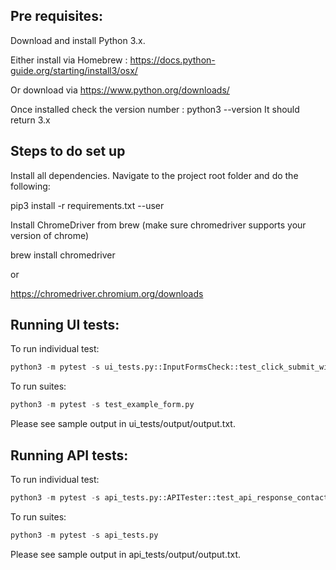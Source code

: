 
## Pre requisites: ##

Download and install Python 3.x.

Either install via Homebrew : https://docs.python-guide.org/starting/install3/osx/

Or download via https://www.python.org/downloads/

Once installed check the version number : python3 --version It should return 3.x


## Steps to do set up ##


Install all dependencies. Navigate to the project root folder and do the following:

pip3 install -r requirements.txt --user

Install ChromeDriver from brew (make sure chromedriver supports your version of chrome)

brew install chromedriver

or

https://chromedriver.chromium.org/downloads

## Running UI tests: ##

To run individual test:
```python
python3 -m pytest -s ui_tests.py::InputFormsCheck::test_click_submit_without_value
```

To run suites:

```python
python3 -m pytest -s test_example_form.py
```

Please see sample output in ui_tests/output/output.txt.

## Running API tests: ##

To run individual test:

```python
python3 -m pytest -s api_tests.py::APITester::test_api_response_contact_info
```

To run suites:

```python
python3 -m pytest -s api_tests.py
```

Please see sample output in api_tests/output/output.txt.
